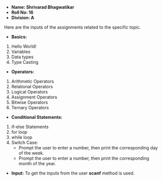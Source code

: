 

- **Name: Shrivarad Bhagwatikar**
- **Roll No: 16**
- **Division: A**


Here are the inputs of the assignments related to the specific topic.

- **Basics:**
1) Hello World!
2) Variables
3) Data types
4) Type Casting

- **Operators:**
1) Arithmetic Operators
2) Relational Operators
3) Logical Operators
4) Assignment Operators
5) Bitwise Operators
6) Ternary Operators

- **Conditional Statements:**
1) if-else Statements
2) for loop
3) while loop
4) Switch Case:
   -    Prompt the user to enter a number, then print the corresponding day of the week.
   -    Prompt the user to enter a number, then print the corresponding month of the year.
    

- **Input:**
To get the inputs from the user **scanf** method is used.

